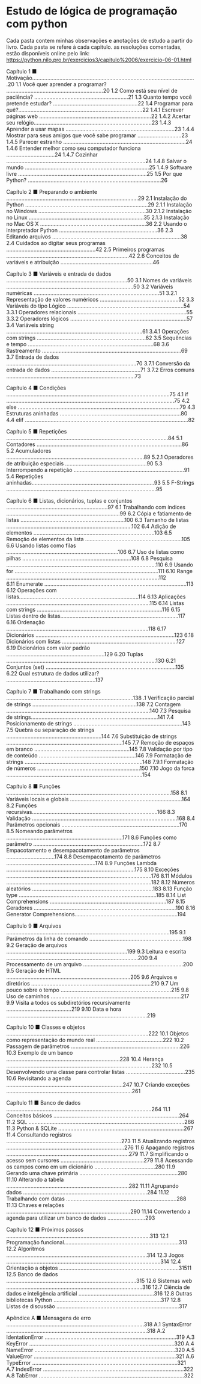 # Estudo de lógica de programação com python

Cada pasta contem minhas observações e anotações de estudo a partir do livro. 
Cada pasta se refere à cada capitulo. as resoluções comentadas, estão disponíveis online pelo link: https://python.nilo.pro.br/exercicios3/capitulo%2006/exercicio-06-01.html 


Capítulo 1 ■ Motivação............................................................................................................20 
1.1 Você quer aprender a programar? ................................................................20 
1.2 Como está seu nível de paciência? ..............................................................21 
1.3 Quanto tempo você pretende estudar? ........................................................22 
1.4 Programar para quê?..................................................................................22 
1.4.1 Escrever páginas web ..........................................................................22 
1.4.2 Acertar seu relógio..............................................................................23 
1.4.3 Aprender a usar mapas ........................................................................23 
1.4.4 Mostrar para seus amigos que você sabe programar .............................23 
1.4.5 Parecer estranho .................................................................................24 
1.4.6 Entender melhor como seu computador funciona ................................24 
1.4.7 Cozinhar ............................................................................................24 
1.4.8 Salvar o mundo ..................................................................................25 
1.4.9 Software livre .....................................................................................25 
1.5 Por que Python? ........................................................................................26 

Capítulo 2 ■ Preparando o ambiente .......................................................................................29 
2.1 Instalação do Python .................................................................................29 
2.1.1 Instalação no Windows .......................................................................30 
2.1.2 Instalação no Linux ............................................................................35 
2.1.3 Instalação no Mac OS X ......................................................................36 
2.2 Usando o interpretador Python .................................................................36 
2.3 Editando arquivos .....................................................................................38 
2.4 Cuidados ao digitar seus programas ...........................................................42
2.5 Primeiros programas .................................................................................42 
2.6 Conceitos de variáveis e atribuição .............................................................46 

Capítulo 3 ■ Variáveis e entrada de dados ................................................................................50 
3.1 Nomes de variáveis ....................................................................................50 
3.2 Variáveis numéricas ...................................................................................51 
3.2.1 Representação de valores numéricos ....................................................52 3.3 
Variáveis do tipo Lógico .............................................................................54 
3.3.1 Operadores relacionais ........................................................................55 3.3.2 
Operadores lógicos .............................................................................57 
3.4 Variáveis string ..........................................................................................61 
3.4.1 Operações com strings ........................................................................62 
3.5 Sequências e tempo ...................................................................................68 
3.6 Rastreamento ............................................................................................69 
3.7 Entrada de dados ......................................................................................70 
3.7.1 Conversão da entrada de dados ...........................................................71 
3.7.2 Erros comuns .....................................................................................73 

Capítulo 4 ■ Condições ............................................................................................................75 
4.1 if ...............................................................................................................75 
4.2 else ...........................................................................................................79 
4.3 Estruturas aninhadas ................................................................................80 
4.4 elif ............................................................................................................82 

Capítulo 5 ■ Repetições ...........................................................................................................84 
5.1 Contadores ................................................................................................86 
5.2 Acumuladores ...........................................................................................89 
5.2.1 Operadores de atribuição especiais ......................................................90 
5.3 Interrompendo a repetição .........................................................................91 
5.4 Repetições aninhadas.................................................................................93 
5.5 F-Strings ...................................................................................................95 

Capítulo 6 ■ Listas, dicionários, tuplas e conjuntos ...................................................................97 
6.1 Trabalhando com índices ...........................................................................99 
6.2 Cópia e fatiamento de listas .....................................................................100 
6.3 Tamanho de listas ...................................................................................102 
6.4 Adição de elementos ................................................................................103 
6.5 Remoção de elementos da lista ................................................................105 
6.6 Usando listas como filas ..........................................................................106 
6.7 Uso de listas como pilhas ........................................................................108 
6.8 Pesquisa ...................................................................................................110 
6.9 Usando for ...............................................................................................111 
6.10 Range .....................................................................................................112  
6.11 Enumerate ..............................................................................................113 
6.12 Operações com listas...............................................................................114 
6.13 Aplicações ...............................................................................................115 
6.14 Listas com strings ...................................................................................116 
6.15 Listas dentro de listas..............................................................................117 
6.16 Ordenação ..............................................................................................118 
6.17 Dicionários ............................................................................................123 
6.18 Dicionários com listas ............................................................................127
6.19 Dicionários com valor padrão .................................................................129 
6.20 Tuplas ...................................................................................................130 
6.21 Conjuntos (set) ......................................................................................135 
6.22 Qual estrutura de dados utilizar? ...........................................................137 

Capítulo 7 ■ Trabalhando com strings ....................................................................................138 
.1 Verificação parcial de strings .....................................................................138 
7.2 Contagem ...............................................................................................140 
7.3 Pesquisa de strings....................................................................................141 
7.4 Posicionamento de strings ........................................................................143 
7.5 Quebra ou separação de strings ...............................................................144 
7.6 Substituição de strings .............................................................................145 
7.7 Remoção de espaços em branco ...............................................................145 
7.8 Validação por tipo de conteúdo ................................................................146 
7.9 Formatação de strings ..............................................................................148 
7.9.1 Formatação de números ....................................................................150 
7.10 Jogo da forca ..........................................................................................154 

Capítulo 8 ■ Funções .............................................................................................................158 
8.1 Variáveis locais e globais ..........................................................................164 
8.2 Funções recursivas...................................................................................166 
8.3 Validação ................................................................................................168 
8.4 Parâmetros opcionais ..............................................................................170 
8.5 Nomeando parâmetros .............................................................................171 
8.6 Funções como parâmetro .........................................................................172 
8.7 Empacotamento e desempacotamento de parâmetros ................................174 
8.8 Desempacotamento de parâmetros ...........................................................174 
8.9 Funções Lambda .....................................................................................175 
8.10 Exceções ................................................................................................176 
8.11 Módulos ................................................................................................182 
8.12 Números aleatórios ................................................................................183 
8.13 Função type ...........................................................................................185 
8.14 List Comprehensions .............................................................................187 
8.15 Geradores ..............................................................................................190 
8.16 Generator Comprehensions....................................................................194 

Capítulo 9 ■ Arquivos ............................................................................................................195 
9.1 Parâmetros da linha de comando ..............................................................198 
9.2 Geração de arquivos ................................................................................199 
9.3 Leitura e escrita .......................................................................................200 
9.4 Processamento de um arquivo ..................................................................200 
9.5 Geração de HTML ..................................................................................205 
9.6 Arquivos e diretórios ...............................................................................210 
9.7 Um pouco sobre o tempo .........................................................................215 
9.8 Uso de caminhos ......................................................................................217 
9.9 Visita a todos os subdiretórios recursivamente ...........................................219 
9.10 Data e hora .............................................................................................219 

Capítulo 10 ■ Classes e objetos ..............................................................................................222 
10.1 Objetos como representação do mundo real ............................................222 
10.2 Passagem de parâmetros ........................................................................226 
10.3 Exemplo de um banco ...........................................................................228 
10.4 Herança ................................................................................................232 
10.5 Desenvolvendo uma classe para controlar listas .......................................235 
10.6 Revisitando a agenda .............................................................................247 
10.7 Criando exceções ...................................................................................261 

Capítulo 11 ■ Banco de dados ................................................................................................264 
11.1 Conceitos básicos ...................................................................................264 
11.2 SQL .......................................................................................................266 
11.3 Python & SQLite ...................................................................................267 
11.4 Consultando registros ............................................................................273 
11.5 Atualizando registros ..............................................................................276 
11.6 Apagando registros .................................................................................279 
11.7 Simplificando o acesso sem cursores .......................................................279 
11.8 Acessando os campos como em um dicionário ........................................280 
11.9 Gerando uma chave primária .................................................................280 
11.10 Alterando a tabela .................................................................................282 
11.11 Agrupando dados ..................................................................................284 
11.12 Trabalhando com datas .........................................................................288 
11.13 Chaves e relações ..................................................................................290 
11.14 Convertendo a agenda para utilizar um banco de dados .........................293 

Capítulo 12 ■ Próximos passos ...............................................................................................313 
12.1 Programação funcional............................................................................313 
12.2 Algoritmos .............................................................................................314 
12.3 Jogos ......................................................................................................314 
12.4 Orientação a objetos ...............................................................................31511 
12.5 Banco de dados ......................................................................................315 
12.6 Sistemas web ..........................................................................................316 
12.7 Ciência de dados e inteligência artificial ..................................................316 
12.8 Outras bibliotecas Python .......................................................................317 
12.8 Listas de discussão .................................................................................317 

Apêndice A ■ Mensagens de erro ...........................................................................................318 
A.1 SyntaxError .............................................................................................318 
A.2 IdentationError .......................................................................................319 
A.3 KeyError ................................................................................................320 
A.4 NameError .............................................................................................320 
A.5 ValueError ..............................................................................................321 
A.6 TypeError ................................................................................................321 
A.7 IndexError .............................................................................................322 
A.8 TabError ................................................................................................322
